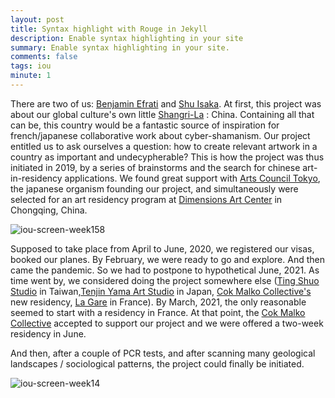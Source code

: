 ```yaml
---
layout: post
title: Syntax highlight with Rouge in Jekyll
description: Enable syntax highlighting in your site
summary: Enable syntax highlighting in your site.
comments: false
tags: iou
minute: 1
---
```


There are two of us: [Benjamin Efrati](https://benjaminefrati.com/) and [Shu Isaka](https://shuisaka.site/). At first, this project was about our global culture's own little [Shangri-La](https://www.youtube.com/watch?v=zG93lF_vU5Y) : China. Containing all that can be, this country would be a fantastic source of inspiration for french/japanese collaborative work about cyber-shamanism. Our project entitled us to ask ourselves a question: how to create relevant artwork in a country as important and undecypherable? This is how the project was thus initiated in 2019, by a series of brainstorms and the search for chinese art-in-residency applications. We found great support with [Arts Council Tokyo](https://www.artscouncil-tokyo.jp/en/), the japanese organism founding our project, and simultaneously were selected for an art residency program at [Dimensions Art Center](http://chongqingdac.org/article/page?id=8&locale=en_US) in Chongqing, China. 

![iou-screen-week158](https://user-images.githubusercontent.com/62580419/123006812-8b555280-d3b8-11eb-8c6c-10dfb1bfbc15.png)

Supposed to take place from April to June, 2020, we registered our visas, booked our planes. By February, we were ready to go and explore. And then came the pandemic. So we had to postpone to hypothetical June, 2021. As time went by, we considered doing the project somewhere else ([Ting Shuo Studio](https://tingshuostudio.org/en/) in Taiwan,[Tenjin Yama Art Studio](https://tenjinyamastudio.jp/en/aboutus) in Japan, [Cok Malko Collective's](https://www.cokmalko.com/) new residency, [La Gare](https://www.facebook.com/lagarelangon) in France). By March, 2021, the only reasonable seemed to start with a residency in France. At that point, the [Cok Malko Collective](https://www.cokmalko.com/) accepted to support our project and we were offered a two-week residency in June.

And then, after a couple of PCR tests, and after scanning many geological landscapes / sociological patterns, the project could finally be initiated.


![iou-screen-week14](https://user-images.githubusercontent.com/62580419/123006907-aa53e480-d3b8-11eb-86d9-6f4df2ecec48.png)

